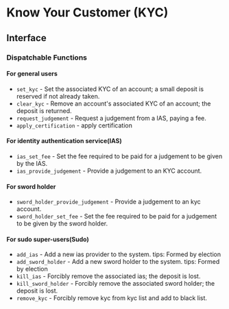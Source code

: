 # Know Your Customer (KYC)

## Interface

### Dispatchable Functions

#### For general users

* `set_kyc` - Set the associated KYC of an account; a small deposit is reserved if not already taken.
* `clear_kyc` - Remove an account's associated KYC of an account; the deposit is returned.
* `request_judgement` - Request a judgement from a IAS, paying a fee.
* `apply_certification` - apply certification

#### For identity authentication service(IAS)

* `ias_set_fee` - Set the fee required to be paid for a judgement to be given by the IAS.
* `ias_provide_judgement` - Provide a judgement to an KYC account.


#### For sword holder

* `sword_holder_provide_judgement` - Provide a judgement to an kyc account.
* `sword_holder_set_fee` -  Set the fee required to be paid for a judgement to be given by the sword holder.


#### For sudo super-users(Sudo)
* `add_ias` - Add a new ias provider to the system. tips: Formed by election
* `add_sword_holder` - Add a new sword holder to the system. tips: Formed by election
* `kill_ias` - Forcibly remove the associated ias; the deposit is lost.
* `kill_sword_holder` - Forcibly remove the associated sword holder; the deposit is lost.
* `remove_kyc` - Forcibly remove kyc from kyc list and add to black list.
